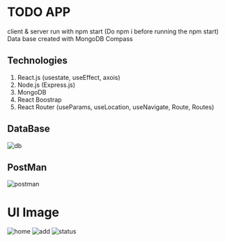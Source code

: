 # TODO APP
client & server run with npm start (Do npm i before running the npm start) Data base created with MongoDB Compass

## Technologies
1. React.js (usestate, useEffect, axois)
2. Node.js (Express.js)
3. MongoDB
4. React Boostrap
5. React Router (useParams, useLocation, useNavigate, Route, Routes)

## DataBase

![db](https://github.com/Arush16101999/v2-todo/assets/61136045/b819f3f3-e17f-43a5-bb0e-d07e58e7a399)

## PostMan
![postman](https://github.com/Arush16101999/v2-todo/assets/61136045/6666a9e4-88d3-4f2f-b18e-3b58d0555c09)

# UI Image

![home](https://github.com/Arush16101999/v2-todo/assets/61136045/714591e6-7c92-471f-b5d3-6e20268b2515)
![add](https://github.com/Arush16101999/v2-todo/assets/61136045/25085ad7-a084-41d2-ac59-41941487198a)
![status](https://github.com/Arush16101999/v2-todo/assets/61136045/a220ece3-ebbe-4023-8645-23b3e777803e)
